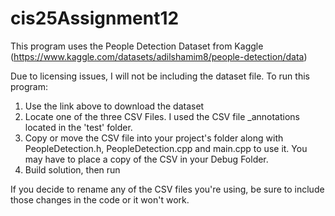 # cis25Assignment12
This program uses the People Detection Dataset from Kaggle (https://www.kaggle.com/datasets/adilshamim8/people-detection/data)

Due to licensing issues, I will not be including the dataset file. To run this program: 
1. Use the link above to download the dataset
2. Locate one of the three CSV Files. I used the CSV file _annotations located in the 'test' folder.
3. Copy or move the CSV file into your project's folder along with PeopleDetection.h, PeopleDetection.cpp and main.cpp to use it.
You may have to place a copy of the CSV in your Debug Folder.
4. Build solution, then run

If you decide to rename any of the CSV files you're using, be sure to include those changes in the code or it won't work.
